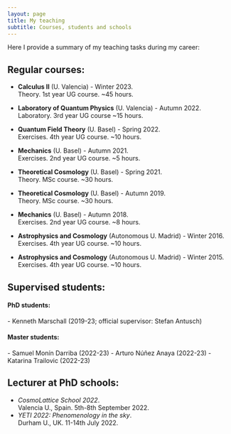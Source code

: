 ```yaml
---
layout: page
title: My teaching
subtitle: Courses, students and schools
---
```


Here I provide a summary of my teaching tasks during my career:

## Regular courses:

- **Calculus II** (U. Valencia) - Winter 2023. <br>
Theory. 1st year UG course. ~45 hours.

- **Laboratory of Quantum Physics** (U. Valencia) - Autumn 2022. <br>
Laboratory. 3rd year UG course  ~15 hours.

- **Quantum Field Theory** (U. Basel) - Spring 2022. <br>
Exercises. 4th year UG course. ~10 hours.

- **Mechanics** (U. Basel) - Autumn 2021. <br>
Exercises. 2nd year UG course.  ~5 hours.

- **Theoretical Cosmology** (U. Basel) - Spring 2021. <br>
Theory. MSc course.  ~30 hours.

- **Theoretical Cosmology** (U. Basel) - Autumn 2019. <br>
Theory. MSc course.  ~30 hours.

- **Mechanics** (U. Basel) - Autumn 2018. <br>
Exercises. 2nd year UG course.  ~8 hours.

- **Astrophysics and Cosmology** (Autonomous U. Madrid) - Winter 2016. <br>
Exercises. 4th year UG course.  ~10 hours.

- **Astrophysics and Cosmology** (Autonomous U. Madrid) - Winter 2015. <br>
Exercises. 4th year UG course.  ~10 hours.

## Supervised students:

<h4> PhD students:</h4>
- Kenneth Marschall (2019-23; official supervisor: Stefan Antusch)

<h4> Master students:</h4>
- Samuel Monín Darriba (2022-23)
- Arturo Núñez Anaya (2022-23)
- Katarina Trailovic (2022-23)

## Lecturer at PhD schools:

- *CosmoLattice School 2022*. <br>
Valencia U., Spain. 5th-8th September 2022.
- *YETI 2022: Phenomenology in the sky*. <br>
Durham U., UK. 11-14th July 2022.
